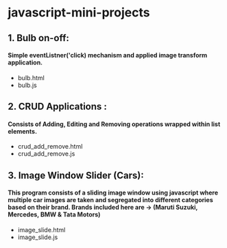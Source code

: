 # javascript-mini-projects


## 1. Bulb on-off:
   #### Simple eventListner('click) mechanism and applied image transform application.
* bulb.html
* bulb.js
   
## 2. CRUD Applications : 
   #### Consists of Adding, Editing and Removing operations wrapped within list elements. 
* crud_add_remove.html
* crud_add_remove.js

## 3. Image Window Slider (Cars): 
   #### This program consists of a sliding image window using javascript where multiple car images are taken and segregated into different categories based on their brand. Brands included here are -> (Maruti Suzuki, Mercedes, BMW & Tata Motors)
* image_slide.html
* image_slide.js
  
